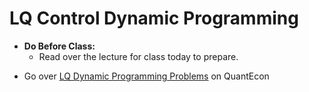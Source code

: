 LQ Control Dynamic Programming
==============================

* **Do Before Class:**
    * Read over the lecture for class today to prepare. 

 - Go over [LQ Dynamic Programming Problems](https://lectures.quantecon.org/py/lqcontrol.html) on QuantEcon
 